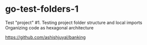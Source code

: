 # go-test-folders-1
Test "project" #1. Testing project folder structure and local imports
Organizing code as hexagonal architecture

https://github.com/ashishjuyal/banking

